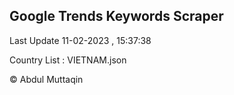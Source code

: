 

## Google Trends Keywords Scraper 
 
Last Update 11-02-2023 , 15:37:38

Country List :
VIETNAM.json



© Abdul Muttaqin 
